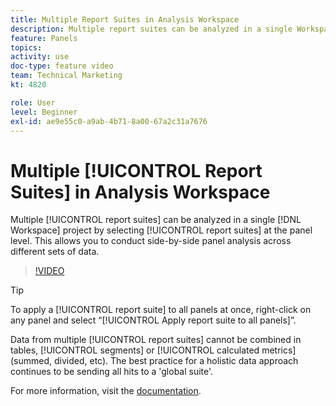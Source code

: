 ```yaml
---
title: Multiple Report Suites in Analysis Workspace
description: Multiple report suites can be analyzed in a single Workspace project by selecting suites at the panel level. This allows you to conduct side-by-side panel analysis across different sets of data.
feature: Panels
topics: 
activity: use
doc-type: feature video
team: Technical Marketing
kt: 4820

role: User
level: Beginner
exl-id: ae9e55c0-a9ab-4b71-8a00-67a2c31a7676
---
```

# Multiple [!UICONTROL Report Suites] in Analysis Workspace

Multiple [!UICONTROL report suites] can be analyzed in a single [!DNL Workspace] project by selecting [!UICONTROL report suites] at the panel level. This allows you to conduct side-by-side panel analysis across different sets of data.

>[!VIDEO](https://video.tv.adobe.com/v/32843/?quality=12)

>[!TIP]
>
> To apply a [!UICONTROL report suite] to all panels at once, right-click on any panel and select “[!UICONTROL Apply report suite to all panels]”.  

Data from multiple [!UICONTROL report suites] cannot be combined in tables, [!UICONTROL segments] or [!UICONTROL calculated metrics] (summed, divided, etc). The best practice for a holistic data approach continues to be sending all hits to a 'global suite'.

For more information, visit the [documentation](https://experienceleague.adobe.com/docs/analytics/analyze/analysis-workspace/build-workspace-project/multiple-report-suites.html).
